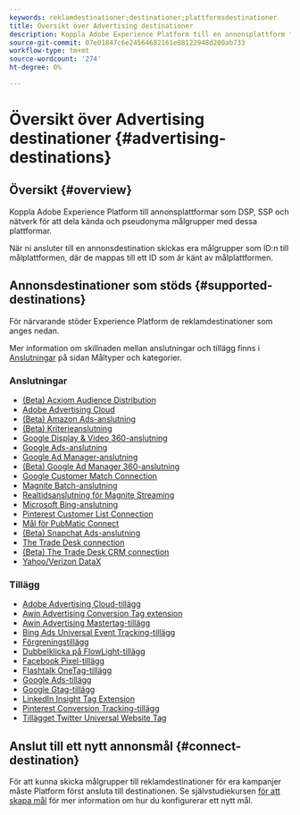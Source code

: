 ```yaml
---
keywords: reklamdestinationer;destinationer;plattformsdestinationer
title: Översikt över Advertising destinationer
description: Koppla Adobe Experience Platform till en annonsplattform från tredje part (t.ex. DSP, annonsnätverk, SSP) och dela pseudonyma målgrupper med dessa plattformar.
source-git-commit: 07e01847c6e24564682161e88122948d200ab733
workflow-type: tm+mt
source-wordcount: '274'
ht-degree: 0%

---
```


# Översikt över Advertising destinationer {#advertising-destinations}

## Översikt {#overview}

Koppla Adobe Experience Platform till annonsplattformar som DSP, SSP och nätverk för att dela kända och pseudonyma målgrupper med dessa plattformar.

När ni ansluter till en annonsdestination skickas era målgrupper som ID:n till målplattformen, där de mappas till ett ID som är känt av målplattformen.

## Annonsdestinationer som stöds {#supported-destinations}

För närvarande stöder Experience Platform de reklamdestinationer som anges nedan.

Mer information om skillnaden mellan anslutningar och tillägg finns i [Anslutningar](../../destination-types.md#connections) på sidan Måltyper och kategorier.

### Anslutningar

* [(Beta) Acxiom Audience Distribution](acxiom-audience-distribution.md)
* [Adobe Advertising Cloud](adobe-advertising-cloud-connection.md)
* [(Beta) Amazon Ads-anslutning](amazon-ads.md)
* [(Beta) Kriterieanslutning](criteo.md)
* [Google Display &amp; Video 360-anslutning](google-dv360.md)
* [Google Ads-anslutning](google-ads-destination.md)
* [Google Ad Manager-anslutning](google-ad-manager.md)
* [(Beta) Google Ad Manager 360-anslutning](google-ad-manager-360-connection.md)
* [Google Customer Match Connection](google-customer-match.md)
* [Magnite Batch-anslutning](magnite-batch.md)
* [Realtidsanslutning för Magnite Streaming](magnite-streaming.md)
* [Microsoft Bing-anslutning](bing.md)
* [Pinterest Customer List Connection](pinterest.md)
* [Mål för PubMatic Connect](pubmatic.md)
* [(Beta) Snapchat Ads-anslutning](snap-inc.md)
* [The Trade Desk connection](tradedesk.md)
* [(Beta) The Trade Desk CRM connection](tradedesk-emails.md)
* [Yahoo/Verizon DataX](datax.md)

### Tillägg

* [Adobe Advertising Cloud-tillägg](adobe-advertising-cloud.md)
* [Awin Advertising Conversion Tag extension](awin-conversiontag.md)
* [Awin Advertising Mastertag-tillägg](awin-mastertag.md)
* [Bing Ads Universal Event Tracking-tillägg](bing-ads.md)
* [Förgreningstillägg](branch.md)
* [Dubbelklicka på FlowLight-tillägg](doubleclick-floodlight.md)
* [Facebook Pixel-tillägg](facebook-pixel.md)
* [Flashtalk OneTag-tillägg](flashtalking.md)
* [Google Ads-tillägg](google-ads-extension.md)
* [Google Gtag-tillägg](gtag-advertising.md)
* [LinkedIn Insight Tag Extension](linkedin.md)
* [Pinterest Conversion Tracking-tillägg](pinterest-extension.md)
* [Tillägget Twitter Universal Website Tag](twitter-uwt.md)

## Anslut till ett nytt annonsmål {#connect-destination}

För att kunna skicka målgrupper till reklamdestinationer för era kampanjer måste Platform först ansluta till destinationen. Se självstudiekursen [för att skapa mål](../../ui/connect-destination.md) för mer information om hur du konfigurerar ett nytt mål.
